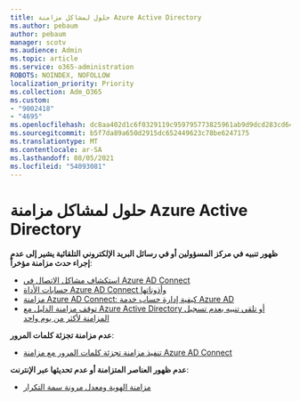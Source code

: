 ```yaml
---
title: حلول لمشاكل مزامنة Azure Active Directory
ms.author: pebaum
author: pebaum
manager: scotv
ms.audience: Admin
ms.topic: article
ms.service: o365-administration
ROBOTS: NOINDEX, NOFOLLOW
localization_priority: Priority
ms.collection: Adm_O365
ms.custom:
- "9002418"
- "4695"
ms.openlocfilehash: dc8aa402d1c6f0329119c959795773825961ab9d9dcd283cd64810a901594ac2
ms.sourcegitcommit: b5f7da89a650d2915dc652449623c78be6247175
ms.translationtype: MT
ms.contentlocale: ar-SA
ms.lasthandoff: 08/05/2021
ms.locfileid: "54093081"
---
```

# <a name="solutions-for-aad-synchronization-problems"></a>حلول لمشاكل مزامنة Azure Active Directory

**ظهور تنبيه في مركز المسؤولين أو في رسائل البريد الإلكتروني التلقائية يشير إلى عدم إجراء حدث مزامنة مؤخراً**:

- [استكشاف مشاكل الاتصال في Azure AD Connect](https://docs.microsoft.com/azure/active-directory/hybrid/tshoot-connect-connectivity)
- [حسابات الأداة Azure AD Connect وأذوناتها](https://go.microsoft.com/fwlink/p/?LinkId=820598)
- [مزامنة Azure AD Connect: كيفية إدارة حساب خدمة Azure AD](https://docs.microsoft.com/azure/active-directory/hybrid/how-to-connect-azureadaccount)
- [توقف مزامنة الدليل مع Azure Active Directory أو تلقي تنبيه بعدم تسجيل المزامنة لأكثر من يوم واحد](https://support.microsoft.com/help/2882421/directory-synchronization-to-azure-active-directory-stops-or-you-re-warned-that-sync-hasn-t-registered-in-more-than-a-day)
 
**عدم مزامنة تجزئة كلمات المرور**:

- [تنفيذ مزامنة تجزئة كلمات المرور مع مزامنة Azure AD Connect](https://docs.microsoft.com/azure/active-directory/hybrid/how-to-connect-password-hash-synchronization)

**عدم ظهور العناصر المتزامنة أو عدم تحديثها عبر الإنترنت**:

- [مزامنة الهوية ومعدل مرونة سمة التكرار](https://docs.microsoft.com/azure/active-directory/hybrid/how-to-connect-syncservice-duplicate-attribute-resiliency)
